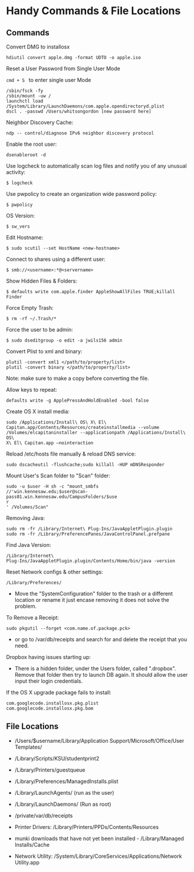 # Handy Commands & File Locations

## Commands

Convert DMG to installosx

`hdiutil convert apple.dmg -format UDTO -o apple.iso`

Reset a User Password from Single User Mode

`cmd + S ` to enter single user Mode

    /sbin/fsck -fy
    /sbin/mount -uw /
    launchctl load /System/Library/LaunchDaemons/com.apple.opendirectoryd.plist
    dscl . -passwd /Users/whitsongordon [new password here]

Neighbor Discovery Cache:

`ndp -- control/diagnose IPv6 neighbor discovery protocol`

Enable the root user:

`dsenableroot -d`

Use logcheck to automatically scan log files and notify you of any unusual
activity:

    $ logcheck

Use pwpolicy to create an organization wide password policy:

    $ pwpolicy

OS Version:

    $ sw_vers

Edit Hostname:

    $ sudo scutil --set HostName <new-hostname>

Connect to shares using a different user:

    $ smb://<username>:*@<servername>

Show Hidden Files & Folders:

    $ defaults write com.apple.finder AppleShowAllFiles TRUE;killall Finder

Force Empty Trash:

    $ rm -rf ~/.Trash/*

Force the user to be admin:

    $ sudo dseditgroup -o edit -a jwils156 admin

Convert Plist to xml and binary:

    plutil -convert xml1 </path/to/property/list>
    plutil -convert binary </path/to/property/list>

Note: make sure to make a copy before converting the file.

Allow keys to repeat:

    defaults write -g ApplePressAndHoldEnabled -bool false

Create OS X install media:

    sudo /Applications/Install\ OS\ X\ El\
    Capitan.app/Contents/Resources/createinstallmedia --volume
    /Volumes/elcapitaninstaller --applicationpath /Applications/Install\ OS\
    X\ El\ Capitan.app –nointeraction

Reload /etc/hosts file manually & reload DNS service:

    sudo dscacheutil -flushcache;sudo killall -HUP mDNSResponder

Mount User's Scan folder to "Scan" folder:

    sudo -u $user -H sh -c "mount_smbfs
    //'win.kennesaw.edu;$user@scan-pass01.win.kennesaw.edu/CampusFolders/$use
    r
    ' /Volumes/Scan"

Removing Java:

    sudo rm -fr /Library/Internet\ Plug-Ins/JavaAppletPlugin.plugin
    sudo rm -fr /Library/PreferencePanes/JavaControlPanel.prefpane

Find Java Version:

    /Library/Internet\
    Plug-Ins/JavaAppletPlugin.plugin/Contents/Home/bin/java -version

Reset Network configs & other settings:

    /Library/Preferences/

*   Move the "SystemConfiguration" folder to the trash or a different
location or rename it just encase removing it does not solve the problem.

To Remove a Receipt:

    sudo pkgutil --forget <com.name.of.package.pck>

*   or go to /var/db/receipts and search for and delete the receipt that you
need.

Dropbox having issues starting up:

*   There is a hidden folder, under the Users folder, called ".dropbox".
Remove that folder then try to launch DB again. It should allow the user
input their login credentials.

If the OS X upgrade package fails to install:

    com.googlecode.installosx.pkg.plist
    com.googlecode.installosx.pkg.bom

## File Locations

*   /Users/$username/Library/Application Support/Microsoft/Office/User
Templates/

*   /Library/Scripts/KSU/studentprint2  

*   /Library/Printers/guestqueue

*   /Library/Preferences/ManagedInstalls.plist

*   /Library/LaunchAgents/ (run as the user)

*   /Library/LaunchDaemons/ (Run as root)

*   /private/var/db/receipts

*   Printer Drivers: /Library/Printers/PPDs/Contents/Resources

*   munki downloads that have not yet been installed - /Library/Managed\
Installs/Cache

*   Network Utility: /System/Library/CoreServices/Applications/Network
Utility.app

